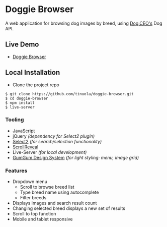 # Doggie Browser

A web application for browsing dog images by breed, using [Dog.CEO's](https://dog.ceo/) Dog API.

## Live Demo

- [Doggie Browser](https://tinuola.github.io/doggie-browser/)

## Local Installation

- Clone the project repo

```
$ git clone https://github.com/tinuola/doggie-browser.git
$ cd doggie-browser
$ npm install
$ live-server
```

### Tooling

- JavaScript
- jQuery _(dependency for Select2 plugin)_
- [Select2](https://select2.org/) _(for search/selection functionality)_
- [ScrollReveal](https://scrollrevealjs.org/)
- Live-Server _(for local development)_
- [GumGum Design System](http://ds.gumgum.com/stable/) _(for light styling: menu, image grid)_

### Features

- Dropdown menu
  - Scroll to browse breed list
  - Type breed name using autocomplete
  - Filter breeds
- Displays images and search result count
- Changing selected breed displays a new set of results
- Scroll to top function
- Mobile and tablet responsive

